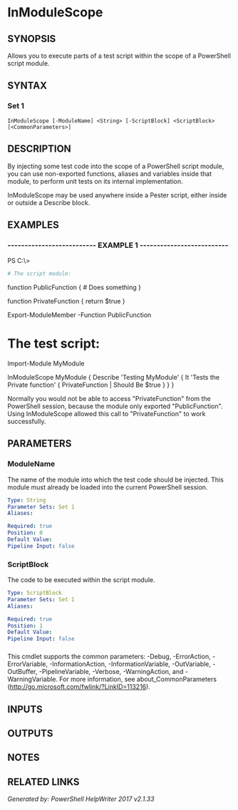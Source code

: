 ﻿# InModuleScope

## SYNOPSIS
Allows you to execute parts of a test script within the
scope of a PowerShell script module.

## SYNTAX

### Set 1
```
InModuleScope [-ModuleName] <String> [-ScriptBlock] <ScriptBlock> [<CommonParameters>]
```

## DESCRIPTION
By injecting some test code into the scope of a PowerShell
script module, you can use non-exported functions, aliases
and variables inside that module, to perform unit tests on
its internal implementation.

InModuleScope may be used anywhere inside a Pester script,
either inside or outside a Describe block.

## EXAMPLES

### -------------------------- EXAMPLE 1 --------------------------
PS C:\\\>
```powershell
# The script module:
```

function PublicFunction
{
    # Does something
}

function PrivateFunction
{
    return $true
}

Export-ModuleMember -Function PublicFunction

# The test script:

Import-Module MyModule

InModuleScope MyModule {
    Describe 'Testing MyModule' {
        It 'Tests the Private function' {
            PrivateFunction \| Should Be $true
        }
    }
}

Normally you would not be able to access "PrivateFunction" from
the PowerShell session, because the module only exported
"PublicFunction".  Using InModuleScope allowed this call to
"PrivateFunction" to work successfully.

## PARAMETERS

### ModuleName
The name of the module into which the test code should be
injected. This module must already be loaded into the current
PowerShell session.

```yaml
Type: String
Parameter Sets: Set 1
Aliases: 

Required: true
Position: 0
Default Value: 
Pipeline Input: false
```

### ScriptBlock
The code to be executed within the script module.

```yaml
Type: ScriptBlock
Parameter Sets: Set 1
Aliases: 

Required: true
Position: 1
Default Value: 
Pipeline Input: false
```

### <CommonParameters>
This cmdlet supports the common parameters: -Debug, -ErrorAction, -ErrorVariable, -InformationAction, -InformationVariable, -OutVariable, -OutBuffer, -PipelineVariable, -Verbose, -WarningAction, and -WarningVariable. For more information, see about_CommonParameters (http://go.microsoft.com/fwlink/?LinkID=113216).

## INPUTS

## OUTPUTS

## NOTES

## RELATED LINKS


*Generated by: PowerShell HelpWriter 2017 v2.1.33*
